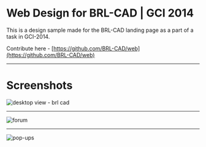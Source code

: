 # Web Design for BRL-CAD | GCI 2014

This is a design sample made for the BRL-CAD landing page as a part of a task in GCI-2014.

Contribute here - [https://github.com/BRL-CAD/web](https://github.com/BRL-CAD/web)

***

# Screenshots

![desktop view - brl cad](https://user-images.githubusercontent.com/33038093/38943530-44eac660-434f-11e8-956b-8e1aeeed44d2.png)

***

![forum](https://user-images.githubusercontent.com/33038093/38943828-0056121a-4350-11e8-913b-ab0c3f382e7d.png)


***

![pop-ups](https://user-images.githubusercontent.com/33038093/38944132-b77b10c6-4350-11e8-87ab-368d68b89306.png)

